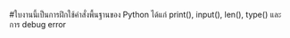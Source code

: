 #ใบงานนี้เป็นการฝึกใช้คำสั่งพื้นฐานของ Python ได้แก่ print(), input(), len(), type() และการ debug error